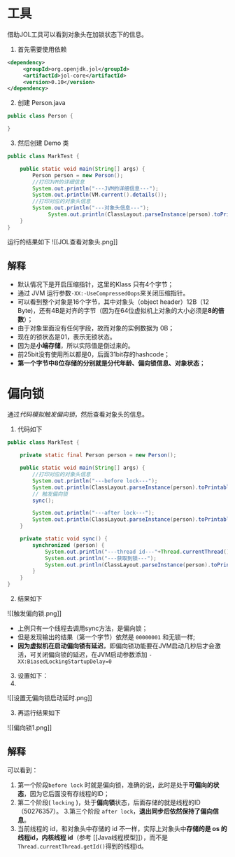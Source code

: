 # 工具
借助JOL工具可以看到对象头在加锁状态下的信息。

1. 首先需要使用依赖
```xml
<dependency>
     <groupId>org.openjdk.jol</groupId>
     <artifactId>jol-core</artifactId>
     <version>0.10</version>
</dependency>
```

2. 创建 Person.java
```java
public class Person {

}
```

3. 然后创建 Demo 类

```java
public class MarkTest {

    public static void main(String[] args) {
        Person person = new Person();
        //打印JVM的详细信息
        System.out.println("---JVM的详细信息---");
        System.out.println(VM.current().details());
        //打印对应的对象头信息
        System.out.println("---对象头信息---");
   	         System.out.println(ClassLayout.parseInstance(person).toPrintable());
    }
}
```

运行的结果如下
![[JOL查看对象头.png]]

## 解释
- 默认情况下是开启压缩指针，这里的Klass 只有4个字节；
- 通过 JVM 运行参数`-XX:-UseCompressedOops`来关闭压缩指针。
- 可以看到整个对象是16个字节，其中对象头（object header）12B（12 Byte)，还有4B是对齐的字节（因为在64位虚拟机上对象的大小必须是**8的倍数**）；
- 由于对象里面没有任何字段，故而对象的实例数据为 0B；
- 现在的锁状态是01，表示无锁状态。
- 因为是**小端存储**，所以实际值是倒过来的。
- 前25bit没有使用所以都是0，后面31bit存的hashcode；
- **第一个字节中8位存储的分别就是分代年龄、偏向锁信息、对象状态**；


# 偏向锁

通过*代码模拟触发偏向锁*，然后查看对象头的信息。
1. 代码如下

```java
public class MarkTest {

    private static final Person person = new Person();

    public static void main(String[] args) {
        //打印对应的对象头信息
        System.out.println("---before lock---");
        System.out.println(ClassLayout.parseInstance(person).toPrintable());
		// 触发偏向锁
        sync();

        System.out.println("---after lock---");
        System.out.println(ClassLayout.parseInstance(person).toPrintable());
    }

    private static void sync() {
        synchronized (person) {
            System.out.println("---thread id---"+Thread.currentThread().getId());
            System.out.println("---获取到锁---");
            System.out.println(ClassLayout.parseInstance(person).toPrintable());
        }
    }
}
```

2. 结果如下

![[触发偏向锁.png]]

- 上例只有一个线程去调用sync方法，是偏向锁；
- 但是发现输出的结果（第一个字节）依然是 `00000001` 和无锁一样;
- **因为虚拟机在启动偏向锁有延迟**，即偏向锁功能要在JVM启动几秒后才会激活，可关闭偏向锁的延迟，在JVM启动参数添加 `-XX:BiasedLockingStartupDelay=0`

3. 设置如下：
4. 
![[设置无偏向锁启动延时.png]]

3. 再运行结果如下

![[偏向锁1.png]]


## 解释
可以看到：
1. 第一个阶段`before lock` 时就是偏向锁，准确的说，此时是处于**可偏向的状态**，因为它后面没有存线程的ID；
2. 第二个阶段( `locking` )，处于**偏向锁**状态，后面存储的就是线程的ID（50276357）。
3.第三个阶段 `after lock`，**退出同步后依然保持了偏向信息**。
4. 当前线程的 id，和对象头中存储的 id 不一样，实际上对象头中**存储的是 os 的线程id，内核线程 id**（参考 [[Java线程模型]]），而不是`Thread.currentThread.getId()`得到的线程id。